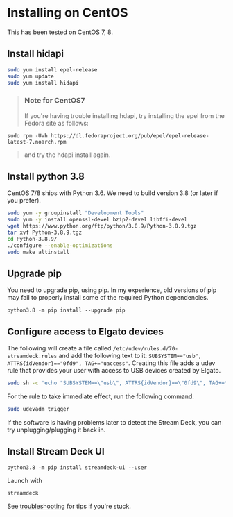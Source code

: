 # Installing on CentOS
This has been tested on CentOS 7, 8.

## Install hidapi
``` bash
sudo yum install epel-release
sudo yum update
sudo yum install hidapi
```

> ### Note for CentOS7
> 
> If you're having trouble installing hdapi, try installing the epel from the Fedora site as follows:
> 
``` console
sudo rpm -Uvh https://dl.fedoraproject.org/pub/epel/epel-release-latest-7.noarch.rpm
```
>  and try the hdapi install again.

## Install python 3.8
CentOS 7/8 ships with Python 3.6. We need to build version 3.8 (or later if you prefer).
``` bash
sudo yum -y groupinstall "Development Tools"
sudo yum -y install openssl-devel bzip2-devel libffi-devel
wget https://www.python.org/ftp/python/3.8.9/Python-3.8.9.tgz
tar xvf Python-3.8.9.tgz 
cd Python-3.8.9/
./configure --enable-optimizations
sudo make altinstall
```
## Upgrade pip
You need to upgrade pip, using pip. In my experience, old versions of pip may fail to properly install some of the required Python dependencies.
```
python3.8 -m pip install --upgrade pip
```
## Configure access to Elgato devices
The following will create a file called `/etc/udev/rules.d/70-streamdeck.rules` and add the following text to it: `SUBSYSTEM=="usb", ATTRS{idVendor}=="0fd9", TAG+="uaccess"`. Creating this file adds a udev rule that provides your user with access to USB devices created by Elgato.
``` bash
sudo sh -c 'echo "SUBSYSTEM==\"usb\", ATTRS{idVendor}==\"0fd9\", TAG+=\"uaccess\"" > /etc/udev/rules.d/70-streamdeck.rules'
```
For the rule to take immediate effect, run the following command:
``` bash
sudo udevadm trigger
```
If the software is having problems later to detect the Stream Deck, you can try unplugging/plugging it back in.

## Install Stream Deck UI
```
python3.8 -m pip install streamdeck-ui --user
```
Launch with
```
streamdeck
```
See [troubleshooting](../troubleshooting.md) for tips if you're stuck.